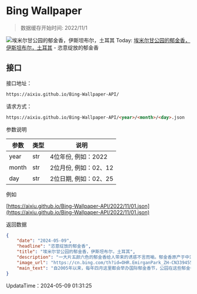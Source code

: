 # Bing Wallpaper

> 数据缓存开始时间: 2022/11/1

![埃米尔甘公园的郁金香，伊斯坦布尔，土耳其](https://cn.bing.com/th?id=OHR.EmirganPark_ZH-CN3394557999_1920x1080.webp)
Today: [埃米尔甘公园的郁金香，伊斯坦布尔，土耳其](https://cn.bing.com/th?id=OHR.EmirganPark_ZH-CN3394557999_1920x1080.webp) - 恣意绽放的郁金香

## 接口

接口地址：

```html
https://aixiu.github.io/Bing-Wallpaper-API/
```

请求方式：

```html
https://aixiu.github.io/Bing-Wallpaper-API/<year>/<month>/<day>.json
```

参数说明

| 参数 | 类型 | 说明 |
| - | - | - |
| year | str | 4位年份, 例如：2022 |
| month | str | 2位月份, 例如：02、12 |
| day | str | 2位日期, 例如：02、25 |

例如

[https://aixiu.github.io/Bing-Wallpaper-API/2022/11/01.json](https://aixiu.github.io/Bing-Wallpaper-API/2022/11/01.json)

返回数据

```json
{
    "date": "2024-05-09",
    "headline": "恣意绽放的郁金香",
    "title": "埃米尔甘公园的郁金香，伊斯坦布尔，土耳其",
    "description": "一大片五颜六色的郁金香给人带来的诱惑不言而喻。郁金香原产于中亚，从弗农山庄园到土耳其伊斯坦布尔熙熙攘攘的街道，这些球茎植物深受世界各地人们的喜爱。但郁金香不仅仅是装饰性花卉，它们还具有重要的文化意义。在不同的传统中，郁金香代表着爱情、生命、美丽和激情。在艺术作品中，郁金香常常被描绘成重生或青春的象征。",
    "image_url": "https://cn.bing.com/th?id=OHR.EmirganPark_ZH-CN3394557999_1920x1080.webp",
    "main_text": "自2005年以来，每年四月这里都会举办国际郁金香节，公园在这些郁金香花朵的映衬下变得绚丽多彩。"
}
```

UpdataTime：2024-05-09 01:31:25
